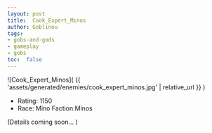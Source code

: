 ```yaml
---
layout: post
title:  Cook_Expert_Minos
author: Goblinou
tags:
- gobs-and-gods
- gameplay
- gobs
toc:  false
---
```


![Cook_Expert_Minos]( {{ 'assets/generated/enemies/cook_expert_minos.jpg' | relative_url }} )
- Rating: 1150
- Race: Mino  Faction:Minos

(Details coming soon... )